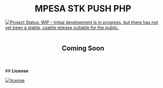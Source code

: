 <h1 align="center"><b>MPESA STK PUSH PHP</b></h1>

[![Project Status: WIP – Initial development is in progress, but there has not yet been a stable, usable release suitable for the public.](https://www.repostatus.org/badges/latest/wip.svg)](https://github.com/maxwellwachira/circuitbase-backend.git)
<br>
<br>

<h2 align="center"><b>Coming Soon</b></h2>
<br>
<br>
## <b>License</b>

[![license](https://img.shields.io/github/license/mashape/apistatus.svg?style=for-the-badge)](LICENSE)
